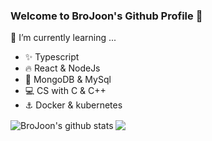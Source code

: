 ### Welcome to BroJoon's Github Profile 👋

🌱 I’m currently learning ...
- ✨ Typescript
- :fire: React & NodeJs
- :key: MongoDB & MySql
- 💻 CS with C & C++
- :anchor: Docker & kubernetes
<div>
<img align="center" src="https://github-readme-stats.anuraghazra1.vercel.app/api?username=BroJoon&show_icons=true&include_all_commits=true&theme=material-palenight" alt="BroJoon's github stats" />
<img align="center" src="https://github-readme-stats.anuraghazra1.vercel.app/api/top-langs/?username=BroJoon&layout=compact&theme=material-palenight" />
</div>

